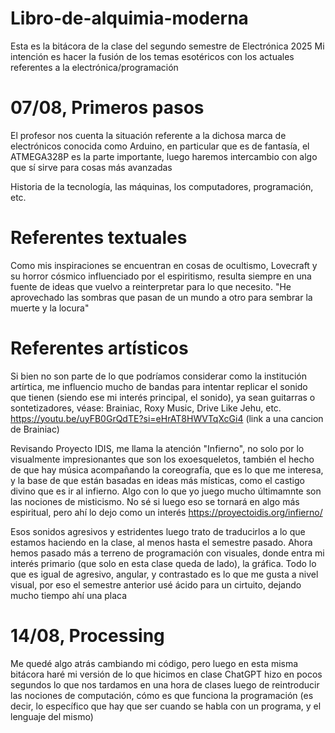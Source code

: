 # Libro-de-alquimia-moderna
Esta es la bitácora de la clase del segundo semestre de Electrónica 2025
Mi intención es hacer la fusión de los temas esotéricos con los actuales referentes a la electrónica/programación 

# 07/08, Primeros pasos
El profesor nos cuenta la situación referente a la dichosa marca de electrónicos conocida como Arduino, en particular que es de fantasía, el ATMEGA328P es la parte importante, luego haremos intercambio con algo que sí sirve para cosas más avanzadas

Historia de la tecnología, las máquinas, los computadores, programación, etc.

# Referentes textuales
Como mis inspiraciones se encuentran en cosas de ocultismo, Lovecraft y su horror cósmico influenciado por el espiritismo, resulta siempre en una fuente de ideas que vuelvo a reinterpretar para lo que necesito. "He aprovechado las sombras que pasan de un mundo a otro para sembrar la muerte y la locura"

# Referentes artísticos
Si bien no son parte de lo que podríamos considerar como la institución artírtica, me influencio mucho de bandas para intentar replicar el sonido que tienen (siendo ese mi interés principal, el sonido), ya sean guitarras o sontetizadores, véase: Brainiac, Roxy Music, Drive Like Jehu, etc.
https://youtu.be/uyFB0GrQdTE?si=eHrAT8HWVTqXcGi4 (link a una cancion de Brainiac)

Revisando Proyecto IDIS, me llama la atención "Infierno", no solo por lo visualmente impresionantes que son los exoesqueletos, también el hecho de que hay música acompañando la coreografía, que es lo que me interesa, y la base de que están basadas en ideas más místicas, como el castigo divino que es ir al infierno. Algo con lo que yo juego mucho últimamnte son las nociones de misticismo. No sé si luego eso se tornará en algo más espiritual, pero ahí lo dejo como un interés 
https://proyectoidis.org/infierno/

Esos sonidos agresivos y estridentes luego trato de traducirlos a lo que estamos haciendo en la clase, al menos hasta el semestre pasado. Ahora hemos pasado más a terreno de programación con visuales, donde entra mi interés primario (que solo en esta clase queda de lado), la gráfica. Todo lo que es igual de agresivo, angular, y contrastado es lo que me gusta a nivel visual, por eso el semestre anterior usé ácido para un cirtuito, dejando mucho tiempo ahí una placa

# 14/08, Processing
Me quedé algo atrás cambiando mi código, pero luego en esta misma bitácora haré mi versión de lo que hicimos en clase
ChatGPT hizo en pocos segundos lo que nos tardamos en una hora de clases luego de reintroducir las nociones de computación, cómo es que funciona la programación (es decir, lo específico que hay que ser cuando se habla con un programa, y el lenguaje del mismo)

